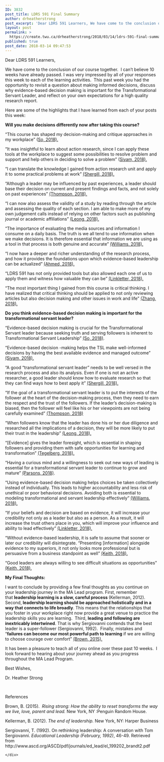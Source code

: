 ```yaml
---
ID: 3832
post_title: LDRS 591 Final Summary
author: drheatherstrong
post_excerpt: 'Dear LDRS 591 Learners, We have come to the conclusion of our course together.&nbsp; I can&rsquo;t believe 10 weeks have already passed. I was very impressed by all of your responses this week to each of the learning activities.&nbsp; This past week you had the opportunity to revisit a question about making informed decisions, discuss [&hellip;]'
layout: post
permalink: >
  https://create.twu.ca/drheatherstrong/2018/03/14/ldrs-591-final-summary/
published: true
post_date: 2018-03-14 09:47:53
---
```

<p>Dear LDRS 591 Learners,</p>
<p>We have come to the conclusion of our course together.  I can&#8217;t believe 10 weeks have already passed. I was very impressed by all of your responses this week to each of the learning activities.  This past week you had the opportunity to revisit a question about making informed decisions, discuss why evidence-based decision making is important for the Transformational Servant Leader, and reflect on your own expectations for a high quality research report.</p>
<p>Here are some of the highlights that I have learned from each of your posts this week:</p>
<p><strong>Will you make decisions differently now after taking this course?</strong></p>
<p>&#8220;This course has shaped my decision-making and critique approaches in my workplace&#8221; (<a href="https://create.twu.ca/soleona/2018/03/05/ldrs591-unit-10-learning-activity-10-1/">So, 2018).</a></p>
<p>&#8220;It was insightful to learn about action research, since I can apply these tools at the workplace to suggest some possibilities to resolve problem and support and help others in deciding to solve a problem&#8221; (<a href="https://create.twu.ca/twuwafasiyam/learning-activity-10-1-unit-10/">Siyam, 2018).</a></p>
<p>&#8220;I can translate the knowledge I gained from action research unit and apply it to some practical problems at work&#8221; <a href="https://create.twu.ca/icandothis/2018/03/04/ldrs-591-activity-10-1/#comment-134">(Shergill, 2018).</a></p>
<p>&#8220;Although a leader may be influenced by past experiences, a leader should base their decision on current and present findings and facts, and not solely on past experiences&#8221; <a href="https://create.twu.ca/sadiethompson/2018/03/12/learning-activity-10-1/">(Thompson, 2018).</a></p>
<p>&#8220;I can now also assess the validity of a study by reading through the article and assessing the quality of each section. I am able to make more of my own judgement calls instead of relying on other factors such as publishing journal or academic affiliations&#8221; <a href="https://create.twu.ca/ruthleong/2018/03/04/learning-activity-10-1/">(Leong, 2018).</a></p>
<p>&#8220;The importance of evaluating the media sources and information I consume on a daily basis. The truth is we all tend to use information when we make decisions. It is therefore essential that information we are using as a tool in that process is both genuine and accurate&#8221; <a href="https://mrwilliamsphysed.wordpress.com/2018/03/06/unit-10-la1-bp1-2/">(Williams, 2018).</a></p>
<p>&#8220;I now have a deeper and richer understanding of the research process, and how it provides the foundations upon which evidence-based leadership can be actualized&#8221; <a href="https://create.twu.ca/lewa/2018/03/10/ldrs591-unit-10-learning-activity-10-1/">(Ahmed, 2018).</a></p>
<p>&#8220;LDRS 591 has not only provided tools but also allowed each one of us to apply them and witness how valuable they can be&#8221; <a href="https://create.twu.ca/furtherupfurtherin/2018/03/11/learning-activity-10-1/">(Linkletter, 2018).</a></p>
<p>&#8220;The most important thing I gained from this course is critical thinking. I have realized that critical thinking should be applied to not only reviewing articles but also decision making and other issues in work and life&#8221; <a href="https://create.twu.ca/layla11/2018/03/05/unit-10-learning-activity-10-1/">(Zhang, 2018).</a></p>
<p><strong>Do you think evidence-based decision making is important for the transformational servant leader?</strong></p>
<p>&#8220;Evidence-based decision making is crucial for the Transformational Servant leader because seeking truth and serving followers is inherent to Transformational Servant Leadership&#8221; <a href="https://create.twu.ca/soleona/2018/03/05/ldrs591-unit-10-activity-10-2/">(So, 2018)</a>.</p>
<p>&#8220;Evidence-based decision -making helps the TSL make well-informed decisions by having the best available evidence and managed outcome&#8221; <a href="https://create.twu.ca/twuwafasiyam/learning-activity-10-2-unit-10/">(Siyam, 2018).</a></p>
<p>&#8220;A good “transformational servant leader” needs to be well versed in the research process and also its analysis. Even if one is not an active researcher, a good leader should know how to evaluate research so that they can find ways how to best apply it&#8221; <a href="https://create.twu.ca/icandothis/2018/03/04/ldrs-591-activity-10-2/">(Shergill, 2018).</a></p>
<p>&#8220;If the goal of a transformational servant leader is to put the interests of the follower at the heart of the decision-making process, then they need to earn the respect and the trust of the followers. If the leader’s decision-making is biased, then the follower will feel like his or her viewpoints are not being carefully examined&#8221; <a href="https://create.twu.ca/sadiethompson/2018/03/12/learning-activity-10-2/">(Thompson, 2018)</a></p>
<p>&#8220;When followers know that the leader has done his or her due diligence and researched all the implications of a decision, they will be more likely to put their trust in the leadership&#8221; <a href="https://create.twu.ca/ruthleong/2018/03/04/learning-activity-10-2/">(Leong, 2018).</a></p>
<p>&#8220;[Evidence] gives the leader foresight, which is essential in shaping followers and providing them with safe opportunities for learning and transformation&#8221; <a href="https://create.twu.ca/robtegelberg/2018/03/12/learning-activity-10-2-reflection-on-the-importance-of-evidence-based-research/">(Tegelberg, 2018).</a></p>
<p>&#8220;Having a curious mind and a willingness to seek out new ways of leading is essential for a transformational servant leader to continue to grow and mature&#8221; <a href="https://create.twu.ca/oplearning/2018/03/06/learning-activity-10-2/">(Parsons, 2018)</a>.</p>
<p>&#8220;Using evidence-based decision making helps choices be taken collectively instead of individually. This leads to higher accountability and less risk of unethical or poor behavioral decisions. Avoiding both is essential to modeling transformational and servant leadership effectively&#8221; <a href="https://mrwilliamsphysed.wordpress.com/2018/03/06/unit-10-la2-bp1/">(Williams, 2018).</a></p>
<p>&#8220;If your beliefs and decision are based on evidence, it will increase your credibility not only as a leader but also as a person. As a result, it will increase the trust others place in you, which will improve your influence and ability to lead effectively&#8221; <a href="https://create.twu.ca/furtherupfurtherin/2018/03/11/learning-activity-10-2/">(Linkletter, 2018).</a></p>
<p>&#8220;Without evidence-based leadership, it is safe to assume that sooner or later our credibility will disintegrate. &#8220;Presenting [information] alongside evidence to my superiors, it not only looks more professional but is persuasive from a business standpoint as well&#8221; <a href="https://create.twu.ca/jlkeith/learning-activity-10-2/">(Keith, 2018).</a></p>
<p>&#8220;Good leaders are always willing to see difficult situations as opportunities&#8221; <a href="https://create.twu.ca/jlkeith/learning-activity-10-2/">(Keith, 2018).</a></p>
<p><strong>My Final Thoughts:</strong></p>
<p>I want to conclude by providing a few final thoughts as you continue on your leadership journey in the MA Lead program. First, remember that <b>leadership learning is a slow, careful process </b>(Kellerman, 2012).  Second,<b> leadership learning should be approached holistically and in a way that connects to life broadly</b>. This means that the relationships that you foster in your workplace right now provide a great venue to practice the leadership skills you are learning.  Third, <b>leading and following are inextricably intertwined</b>. That is why Sergiovanni contends that the best leader is a super-follower (Sergiovanni, 1992).  Finally, mistakes and &#8220;<strong>failures can become our most powerful path to learning</strong> if we are willing to choose courage over comfort&#8221; <a href="https://brenebrown.com/blog/2018/03/13/courage-comfort-rumbling-shame-accountability-failure-work/?utm_medium=social&amp;utm_source=facebook&amp;utm_campaign=bb_heartbeat&amp;utm_content=031318">(Brown, 2015).</a></p>
<p>It has been a pleasure to teach all of you online over these past 10 weeks.  I look forward to hearing about your journey ahead as you progress throughout the MA Lead Program.</p>
<p>Best Wishes,</p>
<p>Dr. Heather Strong</p>
<p>&nbsp;</p>
<p>References</p>
<p>Brown, B. (2015).  <em>Rising strong: How the ability to reset transforms the way we live, love, parent and lead.</em> New York, NY :Penguin Random House.</p>
<p>Kellerman, B. (2012). <i>The end of leadership.</i> New York, NY: Harper Business</p>
<p>Sergiovanni, T. (1992). On rethinking leadership: A conversation with Tom Sergiovanni. <i>Educational Leadership (February, 1992)</i>, 46-49. Retrieved from http://www.ascd.org/ASCD/pdf/journals/ed_lead/el_199202_brandt2.pdf</p>
<div id="themify_builder_content-165" data-postid="165" class="themify_builder_content themify_builder_content-165 themify_builder">

    </div>
<!-- /themify_builder_content -->